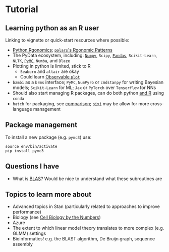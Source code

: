# Tutorial

## Learning python as an R user

Linking to vignette or quick-start resources where possible:

* [Python Rgonomics](https://www.emilyriederer.com/post/py-rgo/); [`polars`'s Rgonomic Patterns](https://www.emilyriederer.com/post/py-rgo-polars/)
* The PyData ecosystem, including: [`Numpy`](https://numpy.org/devdocs/user/quickstart.html), `Scipy`, [`Pandas`](https://pandas.pydata.org/docs/user_guide/10min.html), `Scikit-Learn`, `NLTK`, [`PyMC`](https://www.pymc.io/projects/docs/en/stable/learn/core_notebooks/pymc_overview.html), `Numba`, and `Blaze`
* Plotting in python is limited, stick to R
  * `Seaborn` and `altair` are okay
  * Could learn [Observable `plot`](https://observablehq.com/)
* `bambi` as a `brms` interface; `PyMC`, `NumPyro` or `cmdstanpy` for writing Bayesian models; `Scikit-Learn` for ML; `Jax` or `PyTorch` over `Tensorflow` for NNs
* Should also start managing R packages, can do both python [and R](https://astrobiomike.github.io/R/managing-r-and-rstudio-with-conda) using `conda`
* `hatch` for packaging, see [comparison](https://alpopkes.com/posts/python/packaging_tools/); [`pixi`](https://github.com/prefix-dev/pixi) may be allow for more cross-language management

## Package management

To install a new package (e.g. `pymc3`) use:

```
source env/bin/activate
pip install pymc3
```

## Questions I have

* What is [BLAS](https://en.wikipedia.org/wiki/Basic_Linear_Algebra_Subprograms)? Would be nice to understand what these subroutines are

## Topics to learn more about

* Advanced topics in Stan (particularly related to approaches to improve performance)
* Biology (see [Cell Biology by the Numbers](http://book.bionumbers.org/))
* Azure
* The extent to which linear model theory translates to more complex (e.g. GLMM) settings
* Bioinformatics! e.g. the BLAST algorithm, De Bruijn graph, sequence assembly
